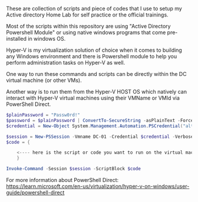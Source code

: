 These are collection of scripts and piece of codes that I use to setup my Active directory Home Lab for self practice or the official trainings.

Most of the scripts within this repository are using "Active Directory Powershell Module" or using native windows programs that come pre-installed in windows OS.

Hyper-V is my virtualization solution of choice when it comes to building any Windows environment and there is Powershell module to help you perform administration tasks on Hyper-V as well.

One way to run these commands and scripts can be directly within the DC virtual machine (or other VMs).

Another way is to run them from the Hyper-V HOST OS which natively can interact with Hyper-V virtual machines using their VMName or VMId via PowerShell Direct.

```PowerShell
$plainPassword = "Passw0rd!"
$password = $plainPassword | ConvertTo-SecureString -asPlainText -Force
$credential = New-Object System.Management.Automation.PSCredential("alto\administrator", $password)

$session = New-PSSession -Vmname DC-01 -Credential $credential -Verbose
$code = {

	<---- here is the script or code you want to run on the virtual machine --->
	}

Invoke-Command -Session $session -ScriptBlock $code
```
For more information about PowerShell Direct: https://learn.microsoft.com/en-us/virtualization/hyper-v-on-windows/user-guide/powershell-direct
